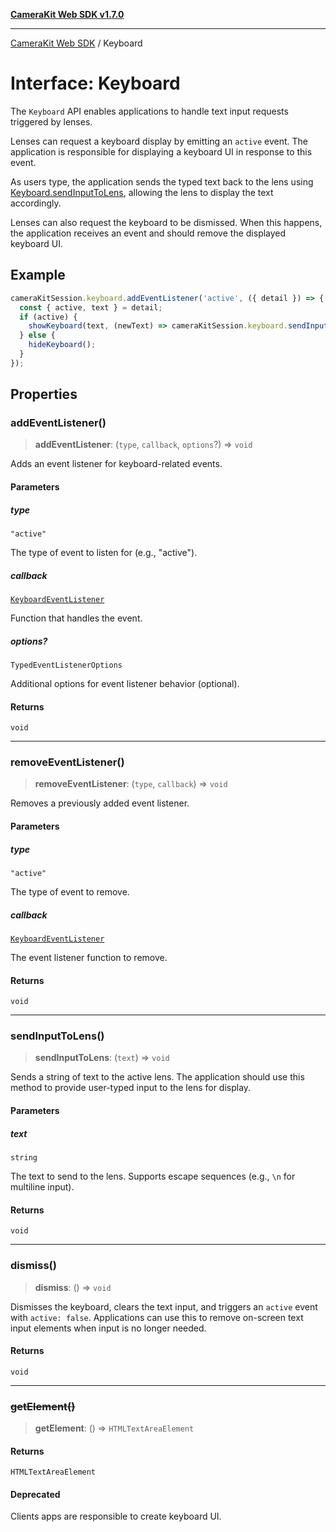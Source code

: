[**CameraKit Web SDK v1.7.0**](../README.md)

***

[CameraKit Web SDK](../globals.md) / Keyboard

# Interface: Keyboard

The `Keyboard` API enables applications to handle text input requests triggered by lenses.

Lenses can request a keyboard display by emitting an `active` event. The application is responsible for displaying
a keyboard UI in response to this event.

As users type, the application sends the typed text back to the lens using [Keyboard.sendInputToLens](Keyboard.md#sendinputtolens),
allowing the lens to display the text accordingly.

Lenses can also request the keyboard to be dismissed. When this happens, the application receives an event
and should remove the displayed keyboard UI.

## Example

```ts
cameraKitSession.keyboard.addEventListener('active', ({ detail }) => {
  const { active, text } = detail;
  if (active) {
    showKeyboard(text, (newText) => cameraKitSession.keyboard.sendInputToLens(newText));
  } else {
    hideKeyboard();
  }
});
```

## Properties

### addEventListener()

> **addEventListener**: (`type`, `callback`, `options`?) => `void`

Adds an event listener for keyboard-related events.

#### Parameters

##### type

`"active"`

The type of event to listen for (e.g., "active").

##### callback

[`KeyboardEventListener`](../type-aliases/KeyboardEventListener.md)

Function that handles the event.

##### options?

`TypedEventListenerOptions`

Additional options for event listener behavior (optional).

#### Returns

`void`

***

### removeEventListener()

> **removeEventListener**: (`type`, `callback`) => `void`

Removes a previously added event listener.

#### Parameters

##### type

`"active"`

The type of event to remove.

##### callback

[`KeyboardEventListener`](../type-aliases/KeyboardEventListener.md)

The event listener function to remove.

#### Returns

`void`

***

### sendInputToLens()

> **sendInputToLens**: (`text`) => `void`

Sends a string of text to the active lens. The application should use this method
to provide user-typed input to the lens for display.

#### Parameters

##### text

`string`

The text to send to the lens. Supports escape sequences (e.g., `\n` for multiline input).

#### Returns

`void`

***

### dismiss()

> **dismiss**: () => `void`

Dismisses the keyboard, clears the text input, and triggers an `active` event with `active: false`.
Applications can use this to remove on-screen text input elements when input is no longer needed.

#### Returns

`void`

***

### ~~getElement()~~

> **getElement**: () => `HTMLTextAreaElement`

#### Returns

`HTMLTextAreaElement`

#### Deprecated

Clients apps are responsible to create keyboard UI.
